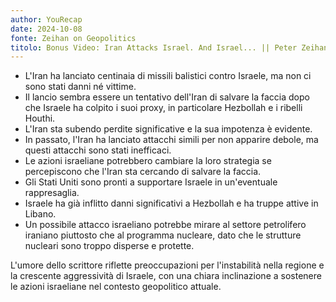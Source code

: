 ```yaml
---
author: YouRecap
date: 2024-10-08
fonte: Zeihan on Geopolitics
titolo: Bonus Video: Iran Attacks Israel. And Israel... || Peter Zeihan
---
```


- L'Iran ha lanciato centinaia di missili balistici contro Israele, ma non ci sono stati danni né vittime.
- Il lancio sembra essere un tentativo dell'Iran di salvare la faccia dopo che Israele ha colpito i suoi proxy, in particolare Hezbollah e i ribelli Houthi.
- L'Iran sta subendo perdite significative e la sua impotenza è evidente.
- In passato, l'Iran ha lanciato attacchi simili per non apparire debole, ma questi attacchi sono stati inefficaci.
- Le azioni israeliane potrebbero cambiare la loro strategia se percepiscono che l'Iran sta cercando di salvare la faccia.
- Gli Stati Uniti sono pronti a supportare Israele in un'eventuale rappresaglia.
- Israele ha già inflitto danni significativi a Hezbollah e ha truppe attive in Libano.
- Un possibile attacco israeliano potrebbe mirare al settore petrolifero iraniano piuttosto che al programma nucleare, dato che le strutture nucleari sono troppo disperse e protette.

L'umore dello scrittore riflette preoccupazioni per l'instabilità nella regione e la crescente aggressività di Israele, con una chiara inclinazione a sostenere le azioni israeliane nel contesto geopolitico attuale.

